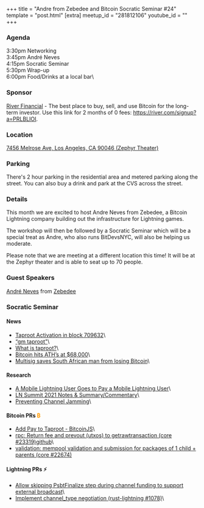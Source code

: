 +++
title = "Andre from Zebedee and Bitcoin Socratic Seminar #24"
template = "post.html"
[extra]
meetup_id = "281812106"
youtube_id = ""
+++

### Agenda  

3:30pm Networking\
3:45pm André Neves\
4:15pm Socratic Seminar\
5:30pm Wrap-up\
6:00pm Food/Drinks at a local bar\

### Sponsor  

[River Financial](https://river.com/) - The best place to buy, sell, and use Bitcoin for the 
long-term investor. Use this link for 2 months of 0 fees: <https://river.com/signup?a=PRLBLIOI>.

### Location  

[7456 Melrose Ave, Los Angeles, CA 90046 (Zephyr Theater)](https://www.google.com/maps/place/7456+Melrose+Ave,+West+Hollywood,+CA+90046/@34.0833294,-118.3547615,17z/data=!3m1!4b1!4m5!3m4!1s0x80c2bed36430426f:0xedabb82c06037177!8m2!3d34.0833294!4d-118.3525728)

### Parking

There's 2 hour parking in the residential area and metered parking along the street. You can also buy a drink and park at the CVS across the street.

### Details  

This month we are excited to host Andre Neves from Zebedee, a Bitcoin Lightning company building out the infrastructure for Lightning games.

The workshop will then be followed by a Socratic Seminar which will be a special treat as Andre, who also runs BitDevsNYC, will also be helping us moderate.

Please note that we are meeting at a different location this time! It will be at the Zephyr theater and is able to seat up to 70 people.

### Guest Speakers


[André Neves](https://twitter.com/andreneves) from [Zebedee](https://zebedee.io/)



### Socratic Seminar

#### News

- [Taproot Activation in block 709632](https://mempool.space/block/0000000000000000000687bca986194dc2c1f949318629b44bb54ec0a94d8244)\
- [“gm taproot"](https://mempool.space/tx/2eb8dbaa346d4be4e82fe444c2f0be00654d8cfd8c4a9a61b11aeaab8c00b272)\
- [What is taproot?](https://river.com/learn/what-is-taproot/)\
- [Bitcoin hits ATH’s at $68,000](https://twitter.com/BitcoinMagazine/status/1457916692638674949)\
- [Multisig saves South African man from losing Bitcoin](https://www.reddit.com/r/Bitcoin/comments/qrqzyu/multisig_saves_south_african_man_from_losing/)\

#### Research  

- [A Mobile Lightning User Goes to Pay a Mobile Lightning User](https://lists.linuxfoundation.org/pipermail/lightning-dev/2021-October/003307.html)\
- [LN Summit 2021 Notes & Summary/Commentary](https://lists.linuxfoundation.org/pipermail/lightning-dev/2021-November/003336.html)\
- [Preventing Channel Jamming](https://blog.bitmex.com/preventing-channel-jamming/)\

#### Bitcoin PRs <font color="#FF9900">₿</font>  

- [Add Pay to Taproot - BitcoinJS](https://github.com/bitcoinjs/bitcoinjs-lib/pull/1742)\
- [rpc: Return fee and prevout (utxos) to getrawtransaction (core #23319)](https://bitcoincore.reviews/23319)[github](https://github.com/bitcoin/bitcoin/pull/23319)\
- [validation: mempool validation and submission for packages of 1 child + parents (core #22674)](https://github.com/bitcoin/bitcoin/pull/22674)

#### Lightning PRs ⚡ 


- [Allow skipping PsbtFinalize step during channel funding to support external broadcast](https://github.com/lightningnetwork/lnd/pull/5363)\
- [Implement channel_type negotiation (rust-lightning #1078)](https://github.com/rust-bitcoin/rust-lightning/pull/1078)\
